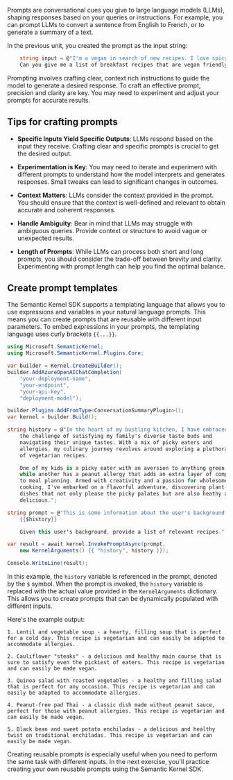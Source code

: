 Prompts are conversational cues you give to large language models (LLMs), shaping responses based on your queries or instructions. For example, you can prompt LLMs to convert a sentence from English to French, or to generate a summary of a text. 

In the previous unit, you created the prompt as the input string:

```c#
    string input = @"I'm a vegan in search of new recipes. I love spicy food! 
    Can you give me a list of breakfast recipes that are vegan friendly?";
```

Prompting involves crafting clear, context rich instructions to guide the model to generate a desired response. To craft an effective prompt, precision and clarity are key. You may need to experiment and adjust your prompts for accurate results. 

## Tips for crafting prompts

- **Specific Inputs Yield Specific Outputs**: LLMs respond based on the input they receive. Crafting clear and specific prompts is crucial to get the desired output.

- **Experimentation is Key**: You may need to iterate and experiment with different prompts to understand how the model interprets and generates responses. Small tweaks can lead to significant changes in outcomes.

- **Context Matters**: LLMs consider the context provided in the prompt. You should ensure that the context is well-defined and relevant to obtain accurate and coherent responses.

- **Handle Ambiguity**: Bear in mind that LLMs may struggle with ambiguous queries. Provide context or structure to avoid vague or unexpected results.

- **Length of Prompts**: While LLMs can process both short and long prompts, you should consider the trade-off between brevity and clarity. Experimenting with prompt length can help you find the optimal balance.

## Create prompt templates

The Semantic Kernel SDK supports a templating language that allows you to use expressions and variables in your natural language prompts. This means you can create prompts that are reusable with different input parameters. To embed expressions in your prompts, the templating language uses curly brackets `{{...}}`.

```c#
using Microsoft.SemanticKernel;
using Microsoft.SemanticKernel.Plugins.Core;

var builder = Kernel.CreateBuilder();
builder.AddAzureOpenAIChatCompletion(
    "your-deployment-name",
    "your-endpoint",
    "your-api-key",
    "deployment-model");

builder.Plugins.AddFromType<ConversationSummaryPlugin>();
var kernel = builder.Build();

string history = @"In the heart of my bustling kitchen, I have embraced 
    the challenge of satisfying my family's diverse taste buds and 
    navigating their unique tastes. With a mix of picky eaters and 
    allergies, my culinary journey revolves around exploring a plethora 
    of vegetarian recipes.

    One of my kids is a picky eater with an aversion to anything green, 
    while another has a peanut allergy that adds an extra layer of complexity 
    to meal planning. Armed with creativity and a passion for wholesome 
    cooking, I've embarked on a flavorful adventure, discovering plant-based 
    dishes that not only please the picky palates but are also heathy and 
    delicious.";

string prompt = @"This is some information about the user's background: 
    {{$history}}

    Given this user's background, provide a list of relevant recipes.";

var result = await kernel.InvokePromptAsync(prompt, 
    new KernelArguments() {{ "history", history }});

Console.WriteLine(result);
```

In this example, the `history` variable is referenced in the prompt, denoted by the `$` symbol. When the prompt is invoked, the `history` variable is replaced with the actual value provided in the `KernelArguments` dictionary. This allows you to create prompts that can be dynamically populated with different inputs.

Here's the example output:

```output
1. Lentil and vegetable soup - a hearty, filling soup that is perfect for a cold day. This recipe is vegetarian and can easily be adapted to accommodate allergies.

2. Cauliflower "steaks" - a delicious and healthy main course that is sure to satisfy even the pickiest of eaters. This recipe is vegetarian and can easily be made vegan.

3. Quinoa salad with roasted vegetables - a healthy and filling salad that is perfect for any occasion. This recipe is vegetarian and can easily be adapted to accommodate allergies.

4. Peanut-free pad Thai - a classic dish made without peanut sauce, perfect for those with peanut allergies. This recipe is vegetarian and can easily be made vegan.

5. Black bean and sweet potato enchiladas - a delicious and healthy twist on traditional enchiladas. This recipe is vegetarian and can easily be made vegan.
```

Creating reusable prompts is especially useful when you need to perform the same task with different inputs. In the next exercise, you'll practice creating your own reusable prompts using the Semantic Kernel SDK.